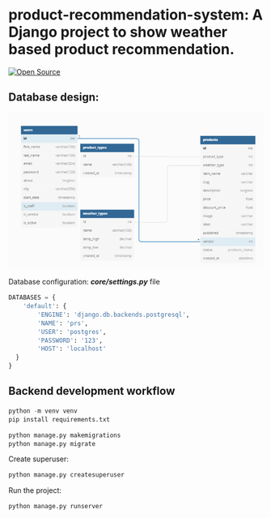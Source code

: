# product-recommendation-system: A Django project to show weather based product recommendation.
[![Open Source](https://badges.frapsoft.com/os/v1/open-source.svg?v=103)](https://opensource.org/)
## Database design:
![logs](https://github.com/Ragib01/product-recommendation-system/blob/main/database.PNG?raw=true)

Database configuration:
***core/settings.py*** file
```python
DATABASES = {  
    'default': {  
        'ENGINE': 'django.db.backends.postgresql',  
        'NAME': 'prs',  
        'USER': 'postgres',  
        'PASSWORD': '123',  
        'HOST': 'localhost'  
  }  
}
```

## Backend development workflow
```python
python -m venv venv
pip install requirements.txt
```
```python
python manage.py makemigrations
python manage.py migrate
```
Create superuser:
```python
python manage.py createsuperuser
```
Run the project:
```python
python manage.py runserver
